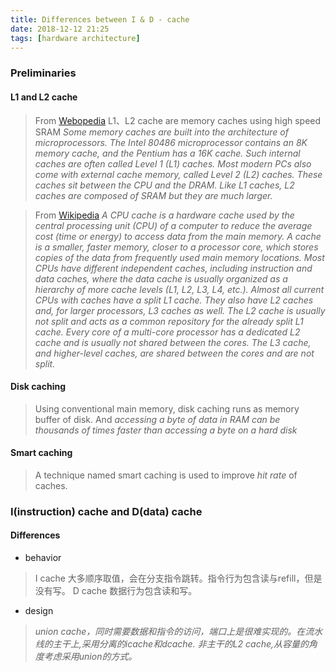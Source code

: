 ```yaml
---
title: Differences between I & D - cache
date: 2018-12-12 21:25
tags: [hardware architecture]
---
```


### Preliminaries

#### L1 and L2 cache 

> From [Webopedia](https://www.webopedia.com/)
> L1、L2 cache are memory caches using high speed SRAM
> *Some memory caches are built into the architecture of microprocessors. The Intel 80486 microprocessor contains an 8K memory cache, and the Pentium has a 16K cache. Such internal caches are often called Level 1 (L1) caches. Most modern PCs also come with external cache memory, called Level 2 (L2) caches. These caches sit between the CPU and the DRAM. Like L1 caches, L2 caches are composed of SRAM but they are much larger.*

> From [Wikipedia](https://en.wikipedia.org/wiki/)
> *A CPU cache is a hardware cache used by the central processing unit (CPU) of a computer to reduce the average cost (time or energy) to access data from the main memory. A cache is a smaller, faster memory, closer to a processor core, which stores copies of the data from frequently used main memory locations. Most CPUs have different independent caches, including instruction and data caches, where the data cache is usually organized as a hierarchy of more cache levels (L1, L2, L3, L4, etc.). Almost all current CPUs with caches have a split L1 cache. They also have L2 caches and, for larger processors, L3 caches as well. The L2 cache is usually not split and acts as a common repository for the already split L1 cache. Every core of a multi-core processor has a dedicated L2 cache and is usually not shared between the cores. The L3 cache, and higher-level caches, are shared between the cores and are not split.*

#### Disk caching

> Using conventional main memory, disk caching runs as memory buffer of disk. And *accessing a byte of data in RAM can be thousands of times faster than accessing a byte on a hard disk*

#### Smart caching 

> A technique named smart caching is used to improve _hit rate_ of caches.

###  I(instruction) cache and D(data) cache

#### Differences

- behavior

> I cache 大多顺序取值，会在分支指令跳转。指令行为包含读与refill，但是没有写。
> D cache 数据行为包含读和写。

- design

> *union cache，同时需要数据和指令的访问，端口上是很难实现的。在流水线的主干上,采用分离的icache和dcache. 非主干的L2 cache,从容量的角度考虑采用union的方式。*
